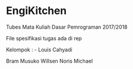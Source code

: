 # EngiKitchen
Tubes Mata Kuliah Dasar Pemrograman 2017/2018

File spesifikasi tugas ada di rep

Kelompok : - Louis Cahyadi

Bram Musuko
Willsen
Noris
Michael
